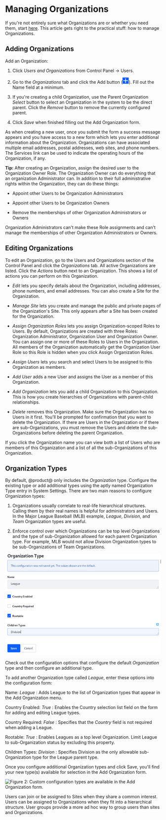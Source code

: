 # Managing Organizations

If you're not entirely sure what Organizations are or whether you need them, start [here](/docs/7-2/user/-/knowledge_base/u/organizations). This article gets right to the practical stuff: how to manage Organizations.

## Adding Organizations

Add an Organization:

1.  Click *Users and Organizations* from Control Panel &rarr; Users. 

2.  Go to the *Organizations* tab and click the Add button (![Add](./images/icon-add.png)). Fill out the Name field at a minimum.

3.  If you're creating a child Organization, use the Parent Organization *Select* button to select an Organization in the system to be the direct parent. Click the *Remove* button to remove the currently configured parent.

4.  Click *Save* when finished filling out the Add Organization form.

As when creating a new user, once you submit the form a success message appears and you have access to a new form which lets you enter additional information about the Organization. Organizations can have associated multiple email addresses, postal addresses, web sites, and phone numbers. The Services link can be used to indicate the operating hours of the Organization, if any.

**Tip:** After creating an Organization, assign the desired user to the Organization Owner Role. The Organization Owner can do everything that an organization Administrator can. In addition to their full administrative rights within the Organization, they can do these things:

- Appoint other Users to be Organization Administrators

- Appoint other Users to be Organization Owners

- Remove the memberships of other Organization Administrators or Owners

Organization Administrators can't make these Role assignments and can't manage the memberships of other Organization Administrators or Owners.

## Editing Organizations

To edit an Organization, go to the Users and Organizations section of the Control Panel and click the *Organizations* tab. All active Organizations are listed. Click the *Actions* button next to an Organization. This shows a list of actions you can perform on this Organization.

- *Edit* lets you specify details about the Organization, including addresses, phone numbers, and email addresses. You can also create a Site for the Organization.

- *Manage Site* lets you create and manage the public and private pages of the Organization's Site. This only appears after a Site has been created for the Organization. 

- *Assign Organization Roles* lets you assign Organization-scoped Roles to Users. By default, Organizations are created with three Roles: Organization Administrator, Organization User and Organization Owner. You can assign one or more of these Roles to Users in the Organization. All members of the Organization automatically get the Organization User Role so this Role is hidden when you click Assign Organization Roles.

- *Assign Users* lets you search and select Users to be assigned to this Organization as members.

- *Add User* adds a new User and assigns the User as a member of this Organization.

- *Add Organization* lets you add a child Organization to this Organization. This is how you create hierarchies of Organizations with parent-child relationships.

- *Delete* removes this Organization. Make sure the Organization has no Users in it first. You'll be prompted for confirmation that you want to delete the Organization. If there are Users in the Organization or if there are sub-Organizations, you must remove the Users and delete the sub-Organizations before deleting the parent Organization.

If you click the Organization name you can view both a list of Users who are members of this Organization and a list of all the sub-Organizations of this Organization.

## Organization Types

By default, @product@ only includes the *Organization* type. Configure the existing type or add additional types using the aptly named Organization Type entry in System Settings. There are two main reasons to configure Organization types:

1.  Organizations usually correlate to real-life hierarchical structures. Calling them by their real names is helpful for administrators and Users. In the Major League Baseball (MLB) example, *League*, *Division*, and *Team* Organization types are useful.

2.  Enforce control over which Organizations can be top level Organizations and the type of sub-Organization allowed for each parent Organization type. For example, MLB would not allow Division Organization types to be sub-Organizations of Team Organizations.

![Figure 1: Create new organization types through the System Settings entry called Organization Types.](./images/orgs-organization-type.png)

Check out the configuration options that configure the default *Organization* type and then configure an additional type.

To add another Organization type called *League*, enter these options into the configuration form:

Name: *League*
: Adds League to the list of Organization types that appear in the Add
Organization menu.

Country Enabled: *True*
: Enables the Country selection list field on the form for adding and editing
League types.

Country Required: *False*
: Specifies that the *Country* field is not required when adding a League.

Rootable: *True*
: Enables Leagues as a top level Organization. Limit League to sub-Organization
status by excluding this property.

Children Types: *Division*
: Specifies Division as the only allowable sub-Organization type for the League
parent type.

Once you configure additional Organization types and click Save, you'll find your new type(s) available for selection in the Add Organization form.

![Figure 2: Custom configuration types are available in the Add Organization form.](./images/orgs-add-custom-organization.png)

Users can join or be assigned to Sites when they share a common interest. Users can be assigned to Organizations when they fit into a hierarchical structure. User groups provide a more ad hoc way to group users than sites and Organizations.

